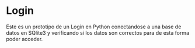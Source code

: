 # Login

Este es un prototipo de un Login en Python conectandose a una base de datos en SQlite3 y verificando si los datos son correctos para de esta forma poder acceder.
